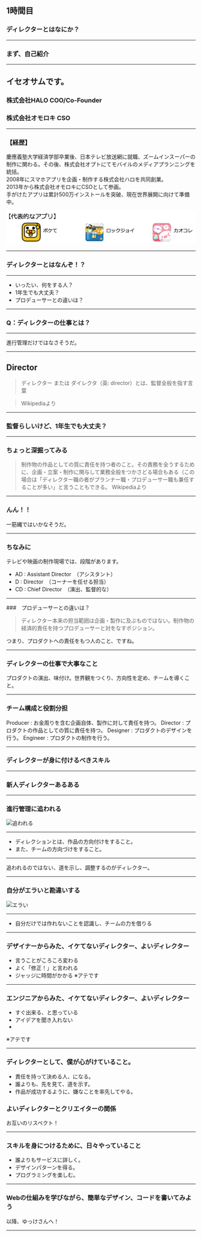 ## 1時間目
### ディレクターとはなにか？

---

### まず、自己紹介

---

## イセオサムです。
### 株式会社HALO COO/Co-Founder
### 株式会社オモロキ CSO

---

### 【経歴】

慶應義塾大学経済学部卒業後、日本テレビ放送網に就職、ズームインスーパーの制作に関わる。その後、株式会社オプトにてモバイルのメディアプランニングを統括。  <br />
2008年にスマホアプリを企画・制作する株式会社ハロを共同創業。  <br />
2013年から株式会社オモロキにCSOとして参画。  <br />
手がけたアプリは累計500万インストールを突破、現在世界展開に向けて準備中。  <br />

![おっさむのアプリ](images/appossam.jpg)


---

### ディレクターとはなんぞ！？

---

- いったい、何をする人？
- 1年生でも大丈夫？
- プロデューサーとの違いは？

---

### Q：ディレクターの仕事とは？

---

進行管理だけではなさそうだ。

---

## Director

> ディレクター または ダイレクタ（英: director）とは、監督全般を指す言葉

>Wikipediaより

---

### 監督らしいけど、1年生でも大丈夫？

---

### ちょっと深掘ってみる

> 制作物の作品としての質に責任を持つ者のこと。その責務を全うするために、企画・立案・制作に関与して業務全般をつかさどる場合もある（この場合は「ディレクター職の者がプランナー職・プロデューサー職も兼任することが多い」と言うこともできる。
>Wikipediaより

---

### んん！！
一筋縄ではいかなそうだ。

---

### ちなみに
テレビや映画の制作現場では、段階があります。

- AD : Assistant Director　（アシスタント）
- D : Director　（コーナーを任せる担当）
- CD : Chief Director　（演出、監督的な）

---

###　プロデューサーとの違いは？
> ディレクター本来の担当範囲は企画・製作に及ぶものではない。制作物の経済的責任を持つプロデューサーと対をなすポジション。

つまり、プロダクトへの責任をもつ人のこと、ですね。

---

### ディレクターの仕事で大事なこと

プロダクトの演出、味付け。世界観をつくり、方向性を定め、チームを導くこと。

---

### チーム構成と役割分担

Producer : お金周りを含む企画自体、製作に対して責任を持つ。
Director : プロダクトの作品としての質に責任を持つ。
Designer : プロダクトのデザインを行う。
Engineer : プロダクトの制作を行う。

---

### ディレクターが身に付けるべきスキル

---

### 新人ディレクターあるある

---

### 進行管理に追われる

![追われる](images/  )

---

- ディレクションとは、作品の方向付けをすること。
- また、チームの方向づけをすること。

---

追われるのではない、道を示し、調整するのがディレクター。

---

### 自分がエラいと勘違いする

![エラい](images/  )

---

- 自分だけでは作れないことを認識し、チームの力を借りる

---

### デザイナーからみた、イケてないディレクター、よいディレクター

- 言うことがころころ変わる
- よく「修正！」と言われる
- ジャッジに時間がかかる
※アテです

---

### エンジニアからみた、イケてないディレクター、よいディレクター

- すぐ出来る、と思っている
- アイデアを聞き入れない
- 
※アテです


---

### ディレクターとして、僕が心がけていること。

- 責任を持って決める人、になる。
- 誰よりも、先を見て、道を示す。
- 作品が成功するように、嫌なことを率先してやる。


### よいディレクターとクリエイターの関係

お互いのリスペクト！

---

### スキルを身につけるために、日々やっていること

- 誰よりもサービスに詳しく。
- デザインパターンを得る。
- プログラミングを楽しむ。

---

### Webの仕組みを学びながら、簡単なデザイン、コードを書いてみよう

以降、ゆっけさんへ！

---
